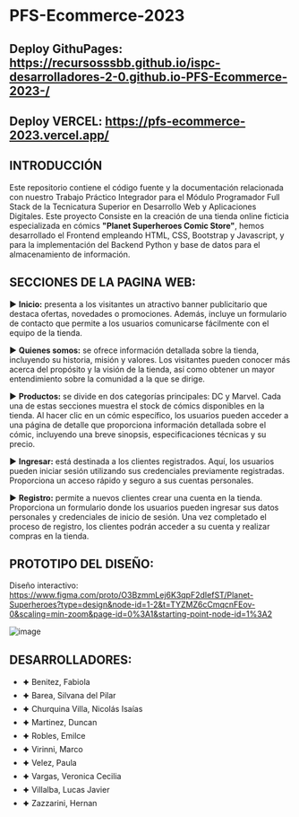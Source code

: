 # PFS-Ecommerce-2023

## Deploy GithuPages: https://recursosssbb.github.io/ispc-desarrolladores-2-0.github.io-PFS-Ecommerce-2023-/
## Deploy VERCEL: https://pfs-ecommerce-2023.vercel.app/   

## INTRODUCCIÓN
Este repositorio contiene el código fuente y la documentación relacionada con nuestro Trabajo Práctico Integrador para el Módulo Programador Full Stack de la Tecnicatura Superior en Desarrollo Web y Aplicaciones Digitales. Este proyecto Consiste en la creación de una tienda online ficticia especializada en cómics **"Planet Superheroes Comic Store"**, hemos desarrollado el Frontend empleando HTML, CSS, Bootstrap y Javascript, y para la implementación del Backend Python y base de datos para el almacenamiento de información. 

## SECCIONES DE LA PAGINA WEB:

▶ **Inicio:** presenta a los visitantes un atractivo banner publicitario que destaca ofertas, novedades o promociones. Además, incluye un formulario de contacto que permite a los usuarios comunicarse fácilmente con el equipo de la tienda.

▶ **Quienes somos:** se ofrece información detallada sobre la tienda, incluyendo su historia, misión y valores. Los visitantes pueden conocer más acerca del propósito y la visión de la tienda, así como obtener un mayor entendimiento sobre la comunidad a la que se dirige.

▶ **Productos:** se divide en dos categorías principales: DC y Marvel. Cada una de estas secciones muestra el stock de cómics disponibles en la tienda. Al hacer clic en un cómic específico, los usuarios pueden acceder a una página de detalle que proporciona información detallada sobre el cómic, incluyendo una breve sinopsis, especificaciones técnicas y su precio.

▶ **Ingresar:** está destinada a los clientes registrados. Aquí, los usuarios pueden iniciar sesión utilizando sus credenciales previamente registradas. Proporciona un acceso rápido y seguro a sus cuentas personales.

▶ **Registro:** permite a nuevos clientes crear una cuenta en la tienda. Proporciona un formulario donde los usuarios pueden ingresar sus datos personales y credenciales de inicio de sesión. Una vez completado el proceso de registro, los clientes podrán acceder a su cuenta y realizar compras en la tienda.

## PROTOTIPO DEL DISEÑO:

Diseño interactivo: https://www.figma.com/proto/O3BzmmLej6K3qpF2dIefST/Planet-Superheroes?type=design&node-id=1-2&t=TYZMZ6cCmqcnFEov-0&scaling=min-zoom&page-id=0%3A1&starting-point-node-id=1%3A2 

![image](https://github.com/ISPC-Desarrolladores-2-0/PFS-Ecommerce-2023/assets/81953405/8db1e439-5ab5-45ad-a68c-ef70b87ed4ae)

## DESARROLLADORES:

* 🟆 Benitez, Fabiola
* 🟆 Barea, Silvana del Pilar
* 🟆 Churquina Villa, Nicolás Isaías
* 🟆 Martinez, Duncan
* 🟆 Robles, Emilce
* 🟆 Virinni, Marco
* 🟆 Velez, Paula
* 🟆 Vargas, Veronica Cecilia
* 🟆 Villalba, Lucas Javier
* 🟆 Zazzarini, Hernan
